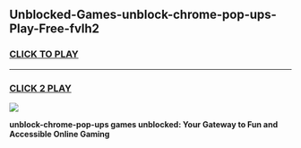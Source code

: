 
## Unblocked-Games-unblock-chrome-pop-ups-Play-Free-fvlh2
<h3>
<a href="https://premium76.site?title=unblock-chrome-pop-ups&ref=21A">CLICK TO PLAY</a></h3>
<hr>

<h3>
<a href="https://premium76.site?title=unblock-chrome-pop-ups&ref=21A">CLICK 2 PLAY</a>
  
</h3>

<a href="https://premium76.site?title=unblock-chrome-pop-ups&ref=21A"><img src="https://clearcache.store/games.png"></a>


**unblock-chrome-pop-ups games unblocked: Your Gateway to Fun and Accessible Online Gaming**
